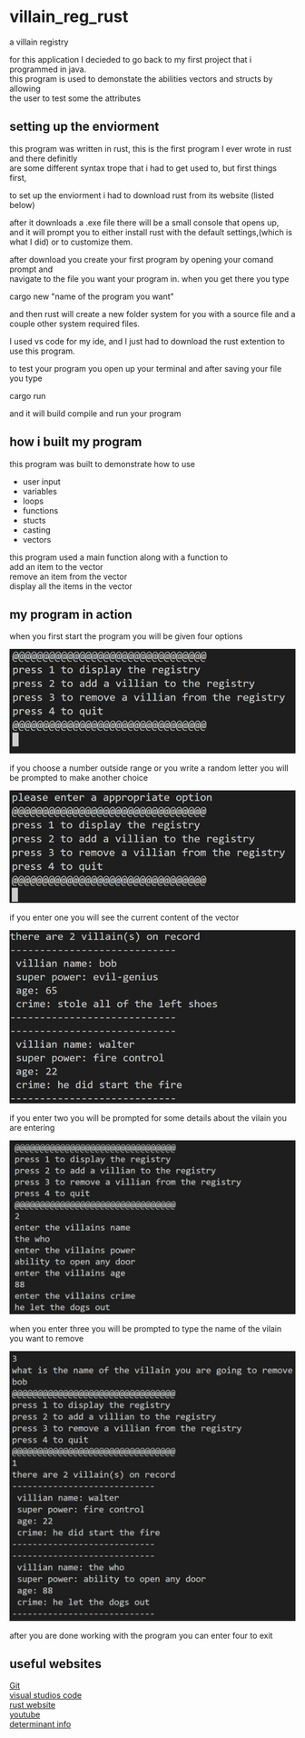 # villain_reg_rust
a villain registry

for this application I decieded to go back to my first project that i programmed in java.  
this program is used to demonstate the abilities vectors and structs by allowing  
the user to test some the attributes  
  
## setting up the enviorment

this program was written in rust, this is the first program I ever wrote in rust and there definitly  
are some different syntax trope that i had to get used to, but first things first,   
  
to set up the enviorment i had to download rust from its website (listed below)

after it downloads a .exe file there will be a small console that opens up,  
and it will prompt you to either install rust with the default settings,(which is what I did) or to customize them. 

after download you create your first program by opening your comand prompt and  
navigate to the file you want your program in. when you get there you type  
  
cargo new "name of the program you want"  
  
and then rust will create a new folder system for you with a source file and a couple other system required files.  
  
I used vs code for my ide, and I just had to download the rust extention to use this program.  
  
to test your program you open up your terminal and after saving your file you type  

cargo run  
  
and it will build compile and run your program  
  
## how i built my program  

this program was built to demonstrate how to use

* user input
* variables
* loops
* functions
* stucts
* casting
* vectors

this program used a main function along with a function to  
add an item to the vector  
remove an item from the vector  
display all the items in the vector  
  
## my program in action  

when you first start the program you will be given four options

![instructions example](https://github.com/bshort95/villain_reg_rust/blob/main/vilcapture1.JPG?raw=true) 

if you choose a number outside range or you write a random letter
you will be prompted to make another choice  

![bad instructions](https://github.com/bshort95/villain_reg_rust/blob/main/vilCapture2.JPG?raw=true)

if you enter one you will see the current content of the vector  

![registery content](https://github.com/bshort95/villain_reg_rust/blob/main/vilcapture3.JPG?raw=true)

if you enter two you will be prompted for some details about the vilain you are entering   

![adding example](https://github.com/bshort95/villain_reg_rust/blob/main/vilCapture4.JPG?raw=true)

when you enter three you will be prompted to type the name of the vilain you want to remove  

![remove example](https://github.com/bshort95/villain_reg_rust/blob/main/vilCapture5.JPG?raw=true)

after you are done working with the program you can enter four to exit  
 

## useful websites
[Git](https://git-scm.com/)  
[visual studios code](https://code.visualstudio.com/)  
[rust website](https://www.rust-lang.org/)  
[youtube](https://www.youtube.com/)  
[determinant info](https://en.wikipedia.org/wiki/Determinant)



 
